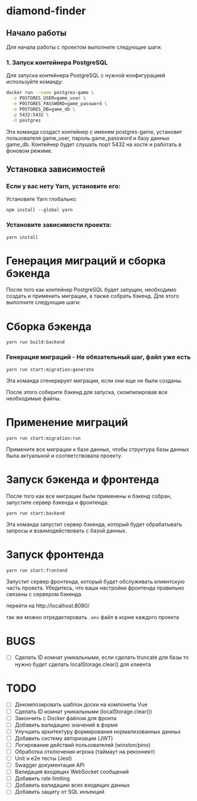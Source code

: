 # diamond-finder

## Начало работы

Для начала работы с проектом выполните следующие шаги:

### 1. Запуск контейнера PostgreSQL

Для запуска контейнера PostgreSQL с нужной конфигурацией используйте команду:

```bash
docker run --name postgres-game \
  -e POSTGRES_USER=game_user \
  -e POSTGRES_PASSWORD=game_password \
  -e POSTGRES_DB=game_db \
  -p 5432:5432 \
  -d postgres

```
Эта команда создаст контейнер с именем postgres-game, установит пользователя game_user, пароль game_password и базу данных game_db. Контейнер будет слушать порт 5432 на хосте и работать в фоновом режиме.

## **Установка зависимостей**

### Если у вас нету Yarn, установите его:
Установите Yarn глобально:

  `npm install --global yarn`

### Установите зависимости проекта:

  `yarn install`

# Генерация миграций и сборка бэкенда
После того как контейнер PostgreSQL будет запущен, необходимо создать и применить миграции, а также собрать бэкенд. Для этого выполните следующие шаги:

# Сборка бэкенда
`yarn run build:backend`

### Генерация миграций - Не обязательный шаг, файл уже есть
 `yarn run start:migration:generate`

Эта команда сгенерирует миграции, если они еще не были созданы.

После этого соберите бэкенд для запуска, скомпилировав все необходимые файлы.

# Применение миграций
`yarn run start:migration:run`

Примените все миграции к базе данных, чтобы структура базы данных была актуальной и соответствовала проекту.

# Запуск бэкенда и фронтенда
После того как все миграции были применены и бэкенд собран, запустите сервер бэкенда и фронтенда:

`yarn run start:backend`

Эта команда запустит сервер бэкенда, который будет обрабатывать запросы и взаимодействовать с базой данных.

# Запуск фронтенда
`yarn run start:frontend`

Запустит сервер фронтенда, который будет обслуживать клиентскую часть проекта. Убедитесь, что ваши настройки фронтенда правильно связаны с сервером бэкенда.

перейти на http://localhost:8080/

так же можно отредактировать `.env` файл в корне каждого проекта

# BUGS
- [ ] Сделать ID комнат уникальными, если сделать truncate для базы то нужно будет сделать localStorage.clear() для клиента
# TODO
- [ ] Декомпозировать шаблон доски на компонеты Vue
- [ ] Сделать ID комнат уникальными (localStorage.clear())
- [ ] Закончить с Docker файлом для фронта
- [ ] Добавить валидацию значений в форме
- [ ] Улучшить архитектуру формирования нормализованных данных
- [ ] Добавить систему авторизации (JWT)
- [ ] Логирование действий пользователей (winston/pino)
- [ ] Обработка отключения игрока (таймаут на реконнект)
- [ ] Unit и e2e тесты (Jest)
- [ ] Swagger документация API
- [ ] Валидация входящих WebSocket сообщений
- [ ] Добавить rate limiting
- [ ] Добавить валидацию всех входящих данных
- [ ] Добавить защиту от SQL инъекций

